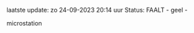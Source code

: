 laatste update: 
zo 24-09-2023 20:14   uur 
Status: FAALT - geel - 
<div class="service Y">microstation</div>